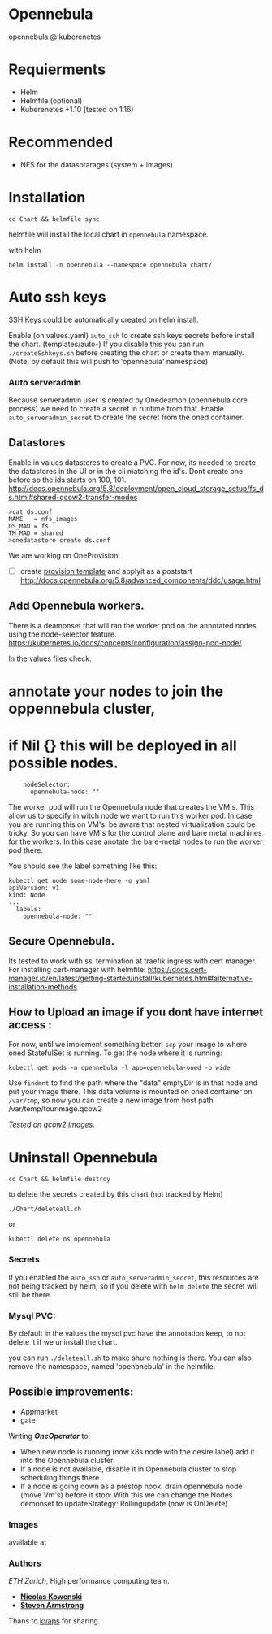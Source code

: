 # Opennebula
opennebula @ kuberenetes

# Requierments

* Helm
* Helmfile (optional)
* Kuberenetes +1.10 (tested on 1.16)

# Recommended

* NFS for the datasotarages (system + images)


# Installation

    cd Chart && helmfile sync

helmfile will install the local chart in `opennebula` namespace.

with helm

    helm install -n opennebula --namespace opennebula chart/

# Auto ssh keys

SSH Keys could be automatically created on helm install.

Enable (on values.yaml) `auto_ssh` to create ssh keys secrets before install the chart. (templates/auto-)
If you disable this you can run `./createSshkeys.sh` before creating the chart or create them manually.
(Note, by default this will push to 'opennebula' namespace)

### Auto serveradmin

Because serveradmin user is created  by Onedeamon (opennebula core process) we need to create a secret in runtime from that.
Enable `auto_serveradmin_secret` to create the secret from the oned container.

## Datastores

Enable in values datasteres to create a PVC.
For now, its needed to create the datastores in the UI or in the cli matching the id's. Dont create one before so the ids starts on 100, 101.
http://docs.opennebula.org/5.8/deployment/open_cloud_storage_setup/fs_ds.html#shared-qcow2-transfer-modes

```
>cat ds.conf
NAME   = nfs_images
DS_MAD = fs
TM_MAD = shared
>onedatastore create ds.conf
```


We are working on OneProvision.
- [ ] create [provision template](http://docs.opennebula.org/5.8/advanced_components/ddc/reference/provision/overview.html#ddc-provision-template) and applyit as a poststart
http://docs.opennebula.org/5.8/advanced_components/ddc/usage.html


## Add Opennebula workers.

There is a deamonset that will ran the worker pod on the annotated nodes using the node-selector feature.
https://kubernetes.io/docs/concepts/configuration/assign-pod-node/

In the values files check:

# annotate your nodes to join the oppennebula cluster,
# if Nil {} this will be deployed in all possible nodes.
  
        nodeSelector:
          opennebula-node: ""
  

The worker pod will run the Opennebula node that creates the VM's.
This allow us to specify in witch node we want to run this worker pod. In case you are running this on VM's: be aware that nested virtualization could be tricky. So you can have VM's for the control plane and bare metal machines for the workers. In this case anotate the bare-metal nodes to run the worker pod there.

You should see the label something like this:
```
kubectl get node some-node-here -o yaml
apiVersion: v1
kind: Node
...
  labels:
    opennebula-node: ""
```


## Secure Opennebula.

Its tested to work with ssl termination at traefik ingress with cert manager.
For installing cert-manager with helmfile: https://docs.cert-manager.io/en/latest/getting-started/install/kubernetes.html#alternative-installation-methods



## How to Upload an image if you dont have internet access :

For now, until we implement something better: `scp` your image to where oned StatefulSet is running.
To get the node where it is running:

    kubectl get pods -n opennebula -l app=opennebula-oned -o wide

Use `findmnt` to find the path where the "data" emptyDir is in that node and put your image there.
This data volume is mounted on oned container on `/var/tmp`, so now you can create a new image from host path /var/temp/tourimage.qcow2

*Tested on qcow2 images.*

# Uninstall Opennebula

    cd Chart && helmfile destroy

to delete the secrets created by this chart (not tracked by Helm)

    ./Chart/deleteall.ch
or

    kubectl delete ns opennebula



### Secrets

If you enabled the `auto_ssh` or `auto_serveradmin_secret`, this resources are not being tracked by helm, so if you delete with `helm delete` the secret will still be there.

### Mysql PVC:

By default in the values the mysql pvc have the annotation keep, to not delete it if we uninstall the chart.

you can run `./deleteall.sh` to make shure nothing is there. You can also remove the namespace, named 'openbnebula' in the helmfile.


## Possible improvements:

- Appmarket
- gate

Writing ***OneOperator*** to:
 * When new node is running (now k8s node with the desire label) add it into the Opennebula cluster.
 * If a node is not available, disable it in Opennebula cluster to stop scheduling things there.
 * If a node is going down as a prestop hook: drain opennebula node (move Vm's) before it stop: With this we can change the Nodes demonset to updateStrategy: Rollingupdate (now is OnDelete)

### Images

available at 


### Authors

 *ETH Zurich*, High performance computing team.

 * [**Nicolas Kowenski**](https://github.com/zakkg3)
 * [**Steven Armstrong**](https://github.com/asteven)

 Thans to [kvaps](https://github.com/kvaps) for sharing.
